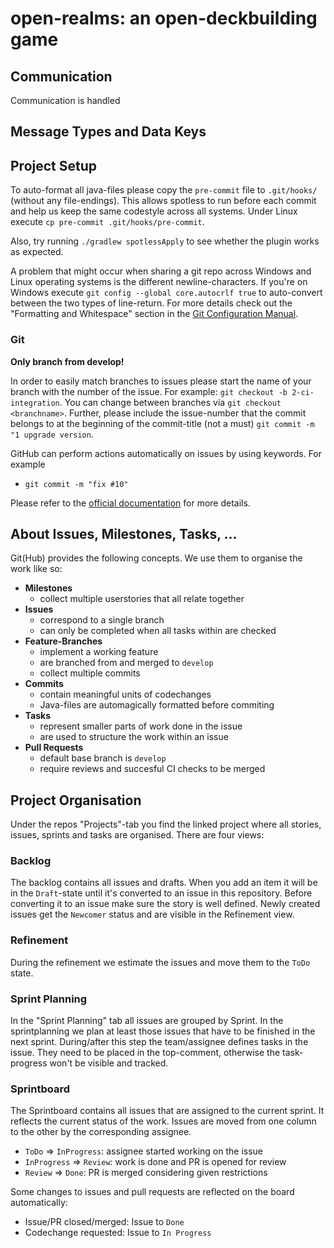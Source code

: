 # open-realms: an open-deckbuilding game

## Communication

Communication is handled

## Message Types and Data Keys

## Project Setup

To auto-format all java-files please copy the `pre-commit` file to `.git/hooks/` (without any file-endings). This allows spotless to run before each commit and help us keep the same codestyle across all systems. Under Linux execute `cp pre-commit .git/hooks/pre-commit`.

Also, try running `./gradlew spotlessApply` to see whether the plugin works as expected.

A problem that might occur when sharing a git repo across Windows and Linux operating systems is the different newline-characters. If you're on Windows execute `git config --global core.autocrlf true` to auto-convert between the two types of line-return. For more details check out the "Formatting and Whitespace" section in the [Git Configuration Manual](https://git-scm.com/book/en/v2/Customizing-Git-Git-Configuration#Formatting-and-Whitespace).

### Git

**Only branch from develop!**

In order to easily match branches to issues please start the name of your branch with the number of the issue. For example: `git checkout -b 2-ci-integration`. You can change between branches via `git checkout <branchname>`.
Further, please include the issue-number that the commit belongs to at the beginning of the commit-title (not a must) `git commit -m "1 upgrade version`.

GitHub can perform actions automatically on issues by using keywords. For example

- `git commit -m "fix #10"`

Please refer to the [official documentation](https://docs.github.com/en/issues/tracking-your-work-with-issues/linking-a-pull-request-to-an-issue) for more details.

## About Issues, Milestones, Tasks, …

Git(Hub) provides the following concepts. We use them to organise the work like so:

- **Milestones**
  - collect multiple userstories that all relate together
- **Issues**
  - correspond to a single branch
  - can only be completed when all tasks within are checked
- **Feature-Branches**
  - implement a working feature
  - are branched from and merged to `develop`
  - collect multiple commits
- **Commits**
  - contain meaningful units of codechanges
  - Java-files are automagically formatted before commiting
- **Tasks**
  - represent smaller parts of work done in the issue
  - are used to structure the work within an issue
- **Pull Requests**
  - default base branch is `develop`
  - require reviews and succesful CI checks to be merged

## Project Organisation

Under the repos "Projects"-tab you find the linked project where all stories, issues, sprints and tasks are organised. There are four views:

### Backlog

The backlog contains all issues and drafts. When you add an item it will be in the `Draft`-state until it's converted to an issue in this repository. Before converting it to an issue make sure the story is well defined. Newly created issues get the `Newcomer` status and are visible in the Refinement view.

### Refinement

During the refinement we estimate the issues and move them to the `ToDo` state.

### Sprint Planning

In the "Sprint Planning" tab all issues are grouped by Sprint. In the sprintplanning we plan at least those issues that have to be finished in the next sprint. During/after this step the team/assignee defines tasks in the issue. They need to be placed in the top-comment, otherwise the task-progress won't be visible and tracked.

### Sprintboard

The Sprintboard contains all issues that are assigned to the current sprint. It reflects the current status of the work. Issues are moved from one column to the other by the corresponding assignee.

- `ToDo` ⇒ `InProgress`: assignee started working on the issue
- `InProgress` ⇒ `Review`: work is done and PR is opened for review
- `Review` ⇒ `Done`: PR is merged considering given restrictions

Some changes to issues and pull requests are reflected on the board automatically:

- Issue/PR closed/merged: Issue to `Done`
- Codechange requested: Issue to `In Progress`

